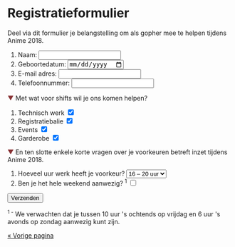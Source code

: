 # Registratieformulier

Deel via dit formulier je belangstelling om als gopher mee te helpen tijdens Anime 2018.

<p style="display: none" id="error" class="error">Eén van de velden was niet goed ingevuld, sorry! Probeer het nog eens.</p>
<script>
if (document.location.hash == '#error')
  document.getElementById('error').style.display = 'block';
</script>

<form action="registratie.php" method="post">
  <ol>
    <li>
      <label for="naam">Naam:</label>
      <input type="text" required name="naam" id="naam" />
    </li>
    <li>
      <label for="geboortedatum">Geboortedatum:</label>
      <input type="date" required name="geboortedatum" id="geboortedatum" />
    </li>
    <li>
      <label for="email">E-mail adres:</label>
      <input type="text" required name="email" id="email" />
    </li>
    <li>
      <label for="telefoonnummer">Telefoonnummer:</label>
      <input type="text" required name="telefoonnummer" id="telefoonnummer" />
    </li>
  </ol>

<span style="color: #883133">▼</span> Met wat voor shifts wil je ons komen helpen?

  <ol>
    <li>
      <label for="tech">Technisch werk</label>
      <input type="checkbox" name="tech" id="tech" checked />
    </li>
    <li>
      <label for="desk">Registratiebalie</label>
      <input type="checkbox" name="desk" id="desk" checked />
    </li>
    <li>
      <label for="events">Events</label>
      <input type="checkbox" name="events" id="events" checked />
    </li>
    <li>
      <label for="cloakroom">Garderobe</label>
      <input type="checkbox" name="cloakroom" id="cloakroom" checked />
    </li>
  </ol>

<span style="color: #883133">▼</span> En ten slotte enkele korte vragen over je voorkeuren betreft
inzet tijdens Anime 2018.

  <ol>
    <li>
      <label for="uren">Hoeveel uur werk heeft je voorkeur?</label>
      <select name="uren" id="uren">
        <option>12 – 16 uur</option>
        <option selected>16 – 20 uur</option>
        <option>20+ uur</option>
      </select>
    </li>
    <li>
      <label for="aanwezig">Ben je het hele weekend aanwezig? <sup>1</sup></label>
      <input type="checkbox" name="aanwezig" id="aanwezig" />
    </li>
  </ol>

  <input type="submit" value="Verzenden" />
</form>

<sup>1 -</sup> We verwachten dat je tussen 10 uur 's ochtends op vrijdag en 6 uur 's avonds op
zondag aanwezig kunt zijn.

[« Vorige pagina](index.html)
